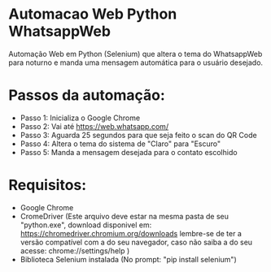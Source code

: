 # Automacao Web Python WhatsappWeb
Automação Web em Python (Selenium) que altera o tema do WhatsappWeb para noturno e manda uma mensagem automática para o usuário desejado.

# Passos da automação: 

- Passo 1: Inicializa o Google Chrome 
- Passo 2: Vai até https://web.whatsapp.com/
- Passo 3: Aguarda 25 segundos para que seja feito o scan do QR Code
- Passo 4: Altera o tema do sistema de "Claro" para "Escuro"
- Passo 5: Manda a mensagem desejada para o contato escolhido

# Requisitos:
- Google Chrome
- CromeDriver (Este arquivo deve estar na mesma pasta de seu "python.exe", download disponivel em: https://chromedriver.chromium.org/downloads lembre-se de ter a versão compatível com a do seu navegador, caso não saiba a do seu acesse: chrome://settings/help )
- Biblioteca Selenium instalada (No prompt: "pip install selenium") 

